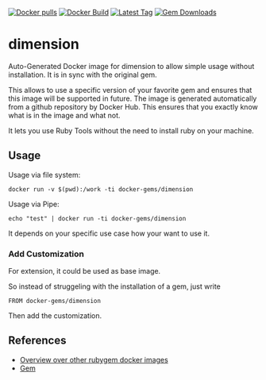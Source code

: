 [![Docker pulls](https://img.shields.io/docker/pulls/rubygem/dimension.svg)](https://hub.docker.com/r/rubygem/dimension/)
[![Docker Build](https://img.shields.io/docker/automated/rubygem/dimension.svg)](https://hub.docker.com/r/rubygem/dimension/)
[![Latest Tag](https://img.shields.io/github/tag/docker-rubygem/dimension.svg)](https://hub.docker.com/r/rubygem/dimension/)
[![Gem Downloads](https://img.shields.io/gem/dt/dimension.svg)](https://rubygems.org/gems/dimension/)
# dimension

Auto-Generated Docker image for dimension to allow simple usage without installation.
It is in sync with the original gem.

This allows to use a specific version of your favorite gem and ensures that this image will be supported in future.
The image is generated automatically from a github repository by Docker Hub.
This ensures that you exactly know what is in the image and what not.

It lets you use Ruby Tools without the need to install ruby on your machine.

## Usage

Usage via file system:

`docker run -v $(pwd):/work -ti docker-gems/dimension`

Usage via Pipe:

`echo "test" | docker run -ti docker-gems/dimension`

It depends on your specific use case how your want to use it.

### Add Customization

For extension, it could be used as base image.

So instead of struggeling with the installation of a gem, just write

`FROM docker-gems/dimension`

Then add the customization.

## References

 - [Overview over other rubygem docker images](https://github.com/thinkbot/docker-rubygem)
 - [Gem](https://rubygems.org/gems/dimension/)

